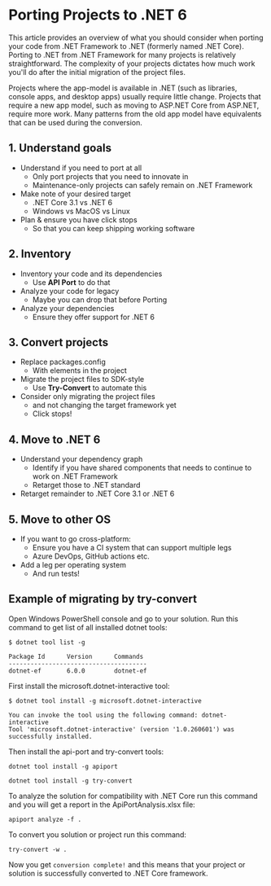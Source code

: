 # Porting Projects to .NET 6

This article provides an overview of what you should consider when porting your code from .NET Framework to .NET (formerly named .NET Core). Porting to .NET from .NET Framework for many projects is relatively straightforward. The complexity of your projects dictates how much work you'll do after the initial migration of the project files.

Projects where the app-model is available in .NET (such as libraries, console apps, and desktop apps) usually require little change. Projects that require a new app model, such as moving to ASP.NET Core from ASP.NET, require more work. Many patterns from the old app model have equivalents that can be used during the conversion.

## 1. Understand goals

* Understand if you need to port at all
  - Only port projects that you need to innovate in
  - Maintenance-only projects can safely remain on .NET Framework
* Make note of your desired target
  - .NET Core 3.1 vs .NET 6
  - Windows vs MacOS vs Linux
* Plan & ensure you have click stops
  - So that you can keep shipping working software

## 2. Inventory

* Inventory your code and its dependencies
  - Use **API Port** to do that
* Analyze your code for legacy
  - Maybe you can drop that before Porting
* Analyze your dependencies
  - Ensure they offer support for .NET 6

## 3. Convert projects

* Replace packages.config
  - With <PackageReference> elements in the project
* Migrate the project files to SDK-style
  - Use **Try-Convert** to automate this
* Consider only migrating the project files
  - and not changing the target framework yet
  - Click stops!

## 4. Move to .NET 6

* Understand your dependency graph
  - Identify if you have shared components that needs to continue to work on .NET Framework
  - Retarget those to .NET standard
* Retarget remainder to .NET Core 3.1 or .NET 6

## 5. Move to other OS

* If you want to go cross-platform:
  - Ensure you have a CI system that can support multiple legs
  - Azure DevOps, GitHub actions etc.
* Add a leg per operating system
  - And run tests!

## Example of migrating by try-convert

Open Windows PowerShell console and go to your solution.
Run this command to get list of all installed dotnet tools:

```
$ dotnet tool list -g

Package Id      Version      Commands
--------------------------------------
dotnet-ef       6.0.0        dotnet-ef
```

First install the microsoft.dotnet-interactive tool:

```
$ dotnet tool install -g microsoft.dotnet-interactive

You can invoke the tool using the following command: dotnet-interactive
Tool 'microsoft.dotnet-interactive' (version '1.0.260601') was successfully installed.
```

Then install the api-port and try-convert tools:

```
dotnet tool install -g apiport
```

```
dotnet tool install -g try-convert
```

To analyze the solution for compatibility with .NET Core run this command and you will get a report in the ApiPortAnalysis.xlsx file:

```
apiport analyze -f .
```

To convert you solution or project run this command:

```
try-convert -w .
```

Now you get `conversion complete!` and this means that your project or solution is successfully converted to .NET Core framework.
